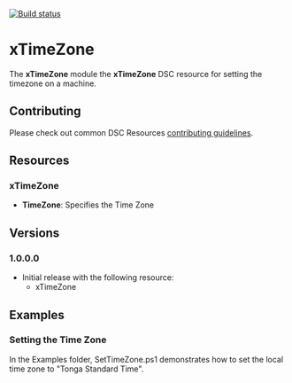 [![Build status](https://ci.appveyor.com/api/projects/status/7m4cwgkr5x4igpck/branch/master?svg=true)](https://ci.appveyor.com/project/PowerShell/xtimezone/branch/master)

# xTimeZone

The **xTimeZone** module the **xTimeZone** DSC resource for setting the timezone on a machine. 

## Contributing
Please check out common DSC Resources [contributing guidelines](https://github.com/PowerShell/DscResource.Kit/blob/master/CONTRIBUTING.md).


## Resources

### xTimeZone

* **TimeZone**: Specifies the Time Zone 


## Versions

### 1.0.0.0

* Initial release with the following resource:
    - xTimeZone 

## Examples 

### Setting the Time Zone

In the Examples folder, SetTimeZone.ps1 demonstrates how to set the local time zone to "Tonga Standard Time".
